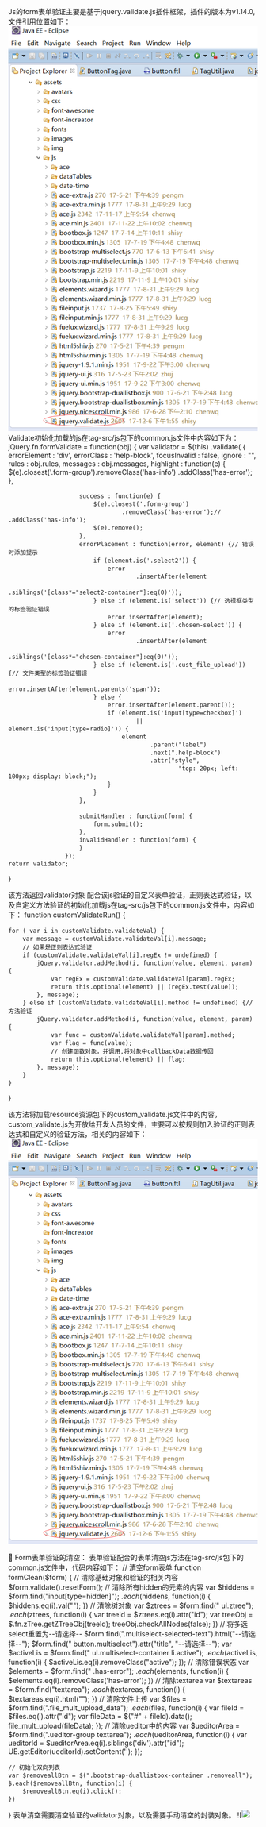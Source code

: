 Js的form表单验证主要是基于jquery.validate.js插件框架，插件的版本为v1.14.0,
文件引用位置如下：
![](/assets/frontDoc_validate1.png)
Validate初始化加载的js在tag-src/js包下的common.js文件中内容如下为：
jQuery.fn.formValidate = function(obj) {
	var validator = $(this)
			.validate(
					{
						errorElement : 'div',
						errorClass : 'help-block',
						focusInvalid : false,
						ignore : "",
						rules : obj.rules,
						messages : obj.messages,
						highlight : function(e) {
							$(e).closest('.form-group').removeClass('has-info')
									.addClass('has-error');
						},

						success : function(e) {
							$(e).closest('.form-group')
									.removeClass('has-error');// .addClass('has-info');
							$(e).remove();
						},
						errorPlacement : function(error, element) {// 错误时添加提示
							if (element.is('.select2')) {
								error
										.insertAfter(element
												.siblings('[class*="select2-container"]:eq(0)'));
							} else if (element.is('select')) {// 选择框类型的标签验证错误
								error.insertAfter(element);
							} else if (element.is('.chosen-select')) {
								error
										.insertAfter(element
												.siblings('[class*="chosen-container"]:eq(0)'));
							} else if (element.is('.cust_file_upload')) {// 文件类型的标签验证错误
								error.insertAfter(element.parents('span'));
							} else {
								error.insertAfter(element.parent());
								if (element.is('input[type=checkbox]')
										|| element.is('input[type=radio]')) {
									element
											.parent("label")
											.next(".help-block")
											.attr("style",
													"top: 20px; left: 100px; display: block;");
								}
							}
						},

						submitHandler : function(form) {
							form.submit();
						},
						invalidHandler : function(form) {
						}
					});
	return validator;

}

该方法返回validator对象
配合该js验证的自定义表单验证，正则表达式验证，以及自定义方法验证的初始化加载js在tag-src/js包下的common.js文件中，内容如下：
function customValidateRun() {

	for ( var i in customValidate.validateVal) {
		var message = customValidate.validateVal[i].message;
		// 如果是正则表达式验证
		if (customValidate.validateVal[i].regEx != undefined) {
			jQuery.validator.addMethod(i, function(value, element, param) {
				var regEx = customValidate.validateVal[param].regEx;
				return this.optional(element) || (regEx.test(value));
			}, message);
		} else if (customValidate.validateVal[i].method != undefined) {// 方法验证
			jQuery.validator.addMethod(i, function(value, element, param) {
				var func = customValidate.validateVal[param].method;
				var flag = func(value);
				// 创建函数对象，并调用,将对象中callbackData数据传回
				return this.optional(element) || flag;
			}, message);
		}
	}
}

该方法将加载resource资源包下的custom_validate.js文件中的内容，
custom_validate.js为开放给开发人员的文件，主要可以按规则加入验证的正则表达式和自定义的验证方法，相关的内容如下：
![](/assets/frontDoc_validate1.png)

	Form表单验证的清空：
表单验证配合的表单清空js方法在tag-src/js包下的common.js文件中，代码内容如下：
// 清空form表单
function formClean($form) {
	// 清除基础对象和验证的相关内容
	$form.validate().resetForm();
	// 清除所有hidden的元素的内容
	var $hiddens = $form.find("input[type=hidden]");
	$.each($hiddens, function(i) {
		$hiddens.eq(i).val("");
	})
	// 清除树对象
	var $ztrees = $form.find(" ul.ztree");
	$.each($ztrees, function(i) {
		var treeId = $ztrees.eq(i).attr("id");
		var treeObj = $.fn.zTree.getZTreeObj(treeId);
		treeObj.checkAllNodes(false);
	})
	// 将多选select重置为--请选择--
	$form.find(".multiselect-selected-text").html("--请选择--");
	$form.find(" button.multiselect").attr("title", "--请选择--");
	var $activeLis = $form.find(" ul.multiselect-container li.active");
	$.each($activeLis, function(i) {
		$activeLis.eq(i).removeClass("active");
	});
	// 清除错误状态
	var $elements = $form.find(" .has-error");
	$.each($elements, function(i) {
		$elements.eq(i).removeClass('has-error');
	})
	// 清除textarea
	var $textareas = $form.find("textarea");
	$.each($textareas, function(i) {
		$textareas.eq(i).html("");
	})
	// 清除文件上传
	var $files = $form.find(".file_mult_upload_data");
	$.each($files, function(i) {
		var fileId = $files.eq(i).attr("id");
		var fileData = $("#" + fileId).data();
		file_mult_upload(fileData);
	});
	// 清除ueditor中的内容
	var $ueditorArea = $form.find(".ueditor-group textarea");
	$.each($ueditorArea, function(i) {
		var ueditorId = $ueditorArea.eq(i).siblings('div').attr("id");
		UE.getEditor(ueditorId).setContent('');
	});

	// 初始化双向列表
	var $removeallBtn = $(".bootstrap-duallistbox-container .removeall");
	$.each($removeallBtn, function(i) {
		$removeallBtn.eq(i).click();
	})

}
表单清空需要清空验证的validator对象，以及需要手动清空的封装对象。
![![](/assets/frontDoc_validate1.pn](/assets/frontDoc_validate2.png)g)